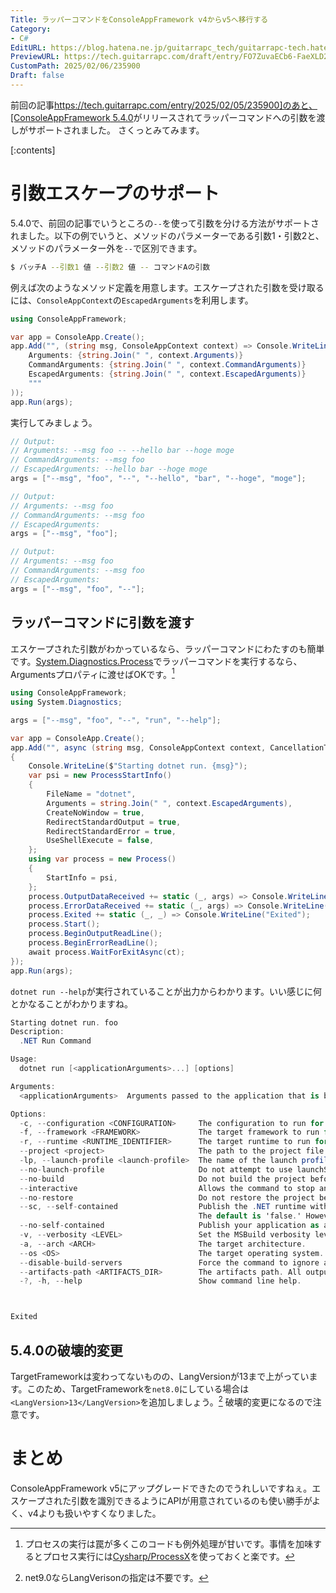 ```yaml
---
Title: ラッパーコマンドをConsoleAppFramework v4からv5へ移行する
Category:
- C#
EditURL: https://blog.hatena.ne.jp/guitarrapc_tech/guitarrapc-tech.hatenablog.com/atom/entry/6802418398327543324
PreviewURL: https://tech.guitarrapc.com/draft/entry/FO7ZuvaECb6-FaeXLD2-tfkxFpc
CustomPath: 2025/02/06/235900
Draft: false
---
```


前回の記事[https://tech.guitarrapc.com/entry/2025/02/05/235900]のあと、[ConsoleAppFramework 5.4.0](https://github.com/Cysharp/ConsoleAppFramework/releases/tag/5.4.0)がリリースされてラッパーコマンドへの引数を渡しがサポートされました。
さくっとみてみます。

[:contents]

# 引数エスケープのサポート

5.4.0で、前回の記事でいうところの`--`を使って引数を分ける方法がサポートされました。以下の例でいうと、メソッドのパラメーターである引数1・引数2と、メソッドのパラメーター外を`--`で区別できます。

```sh
$ バッチA --引数1 値 --引数2 値 -- コマンドAの引数
```

例えば次のようなメソッド定義を用意します。エスケープされた引数を受け取るには、`ConsoleAppContext`の`EscapedArguments`を利用します。

```cs
using ConsoleAppFramework;

var app = ConsoleApp.Create();
app.Add("", (string msg, ConsoleAppContext context) => Console.WriteLine($"""
    Arguments: {string.Join(" ", context.Arguments)}
    CommandArguments: {string.Join(" ", context.CommandArguments)}
    EscapedArguments: {string.Join(" ", context.EscapedArguments)}
    """
));
app.Run(args);
```

実行してみましょう。

```cs
// Output:
// Arguments: --msg foo -- --hello bar --hoge moge
// CommandArguments: --msg foo
// EscapedArguments: --hello bar --hoge moge
args = ["--msg", "foo", "--", "--hello", "bar", "--hoge", "moge"];

// Output:
// Arguments: --msg foo
// CommandArguments: --msg foo
// EscapedArguments:
args = ["--msg", "foo"];

// Output:
// Arguments: --msg foo
// CommandArguments: --msg foo
// EscapedArguments:
args = ["--msg", "foo", "--"];
```

## ラッパーコマンドに引数を渡す

エスケープされた引数がわかっているなら、ラッパーコマンドにわたすのも簡単です。[System.Diagnostics.Process](https://learn.microsoft.com/ja-jp/dotnet/api/system.diagnostics.process?view=net-8.0)でラッパーコマンドを実行するなら、Argumentsプロパティに渡せばOKです。[^1]

```cs
using ConsoleAppFramework;
using System.Diagnostics;

args = ["--msg", "foo", "--", "run", "--help"];

var app = ConsoleApp.Create();
app.Add("", async (string msg, ConsoleAppContext context, CancellationToken ct = default) =>
{
    Console.WriteLine($"Starting dotnet run. {msg}");
    var psi = new ProcessStartInfo()
    {
        FileName = "dotnet",
        Arguments = string.Join(" ", context.EscapedArguments),
        CreateNoWindow = true,
        RedirectStandardOutput = true,
        RedirectStandardError = true,
        UseShellExecute = false,
    };
    using var process = new Process()
    {
        StartInfo = psi,
    };
    process.OutputDataReceived += static (_, args) => Console.WriteLine(args.Data);
    process.ErrorDataReceived += static (_, args) => Console.WriteLine(args.Data);
    process.Exited += static (_, _) => Console.WriteLine("Exited");
    process.Start();
    process.BeginOutputReadLine();
    process.BeginErrorReadLine();
    await process.WaitForExitAsync(ct);
});
app.Run(args);
```

`dotnet run --help`が実行されていることが出力からわかります。いい感じに何とかなることがわかりますね。

```cs
Starting dotnet run. foo
Description:
  .NET Run Command

Usage:
  dotnet run [<applicationArguments>...] [options]

Arguments:
  <applicationArguments>  Arguments passed to the application that is being run. []

Options:
  -c, --configuration <CONFIGURATION>     The configuration to run for. The default for most projects is 'Debug'.
  -f, --framework <FRAMEWORK>             The target framework to run for. The target framework must also be specified in the project file.
  -r, --runtime <RUNTIME_IDENTIFIER>      The target runtime to run for.
  --project <project>                     The path to the project file to run (defaults to the current directory if there is only one project).
  -lp, --launch-profile <launch-profile>  The name of the launch profile (if any) to use when launching the application.
  --no-launch-profile                     Do not attempt to use launchSettings.json to configure the application.
  --no-build                              Do not build the project before running. Implies --no-restore.
  --interactive                           Allows the command to stop and wait for user input or action (for example to complete authentication).
  --no-restore                            Do not restore the project before building.
  --sc, --self-contained                  Publish the .NET runtime with your application so the runtime doesn't need to be installed on the target machine.
                                          The default is 'false.' However, when targeting .NET 7 or lower, the default is 'true' if a runtime identifier is specified.
  --no-self-contained                     Publish your application as a framework dependent application. A compatible .NET runtime must be installed on the target machine to run your application.
  -v, --verbosity <LEVEL>                 Set the MSBuild verbosity level. Allowed values are q[uiet], m[inimal], n[ormal], d[etailed], and diag[nostic].
  -a, --arch <ARCH>                       The target architecture.
  --os <OS>                               The target operating system.
  --disable-build-servers                 Force the command to ignore any persistent build servers.
  --artifacts-path <ARTIFACTS_DIR>        The artifacts path. All output from the project, including build, publish, and pack output, will go in subfolders under the specified path.
  -?, -h, --help                          Show command line help.



Exited
```

## 5.4.0の破壊的変更

TargetFrameworkは変わってないものの、LangVersionが13まで上がっています。このため、TargetFrameworkを`net8.0`にしている場合は`<LangVersion>13</LangVersion>`を追加しましょう。[^2]
破壊的変更になるので注意です。

# まとめ

ConsoleAppFramework v5にアップグレードできたのでうれしいですねぇ。エスケープされた引数を識別できるようにAPIが用意されているのも使い勝手がよく、v4よりも扱いやすくなりました。


[^1]: プロセスの実行は罠が多くこのコードも例外処理が甘いです。事情を加味するとプロセス実行には[Cysharp/ProcessX](https://github.com/Cysharp/ProcessX)を使っておくと楽です。
[^2]: net9.0ならLangVerisonの指定は不要です。
